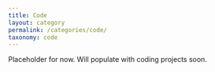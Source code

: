 ```yaml
---
title: Code
layout: category
permalink: /categories/code/
taxonomy: code
---
```


Placeholder for now.
Will populate with coding projects soon.
